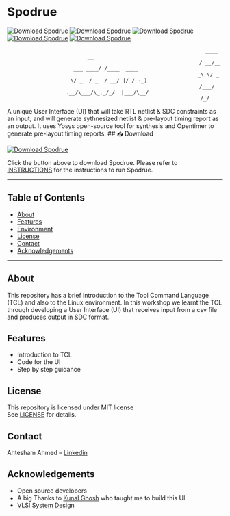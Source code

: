 # Spodrue
[![Download Spodrue](https://img.shields.io/badge/Day-1-brightgreen?style=for-the-badge)](https://github.com/Ahtesham18112011/Spodrue/tree/main/Day1) 
[![Download Spodrue](https://img.shields.io/badge/Day-2-brightgreen?style=for-the-badge)](https://github.com/Ahtesham18112011/Spodrue/tree/main/Day2)
[![Download Spodrue](https://img.shields.io/badge/Day-3-brightgreen?style=for-the-badge)](https://github.com/Ahtesham18112011/Spodrue/tree/main/Day3)
[![Download Spodrue](https://img.shields.io/badge/Day-4-brightgreen?style=for-the-badge)](https://github.com/Ahtesham18112011/Spodrue/tree/main/Day4)
[![Download Spodrue](https://img.shields.io/badge/Day-5-brightgreen?style=for-the-badge)](https://github.com/Ahtesham18112011/Spodrue/tree/main/Day5)



<div align="center">

                                                                   ____             __                
                                                                  / __/__  ___ ____/ /____  ____      
                                                                 _\ \/ _ \/ _  / _  / __/ |/ / -_)    
                                                                /___/ .__/\___/\_,_/_/  |___/\__/     
                                                                   /_/                                

</div>
A unique User Interface (UI) that will take RTL netlist & SDC constraints as an input, and will generate sythnesized netlist & pre-layout timing report as an output. It uses Yosys open-source tool for synthesis and Opentimer to generate pre-layout timing reports.
## 📥 Download

[![Download Spodrue](https://img.shields.io/badge/Download-Spodrue-brightgreen?style=for-the-badge)](https://github.com/Ahtesham18112011/TCL_Workshop/raw/refs/heads/main/spodrue.zip)

Click the button above to download Spodrue. Please refer to [INSTRUCTIONS](https://github.com/Ahtesham18112011/TCL_Workshop/blob/main/INSTRUCTIONS) for the instructions to run Spodrue.

---

## Table of Contents

- [About](#about)
- [Features](#features)
- [Environment](#environment)
- [License](#license)
- [Contact](#contact)
- [Acknowledgements](#acknowledgements)

---

## About

This repository has a brief introduction to the Tool Command Language (TCL) and also to the Linux environment. In this workshop we learnt the TCL through developing a User Interface (UI) that receives input from a csv file and produces output in SDC format.

                                                                

## Features

- Introduction to TCL
- Code for the UI
- Step by step guidance



## License

This repository is licensed under MIT license  
See [LICENSE](LICENSE) for details.

## Contact

Ahtesham Ahmed – [Linkedin](https://www.linkedin.com/in/ahtesham-ahmed-779845365/) 

## Acknowledgements

- Open source developers
- A big Thanks to [Kunal Ghosh](https://www.linkedin.com/in/kunal-ghosh-vlsisystemdesign-com-28084836/) who taught me to build this UI.
- [VLSI System Design](https://www.linkedin.com/in/vlsi-system-design-aa252365/)
